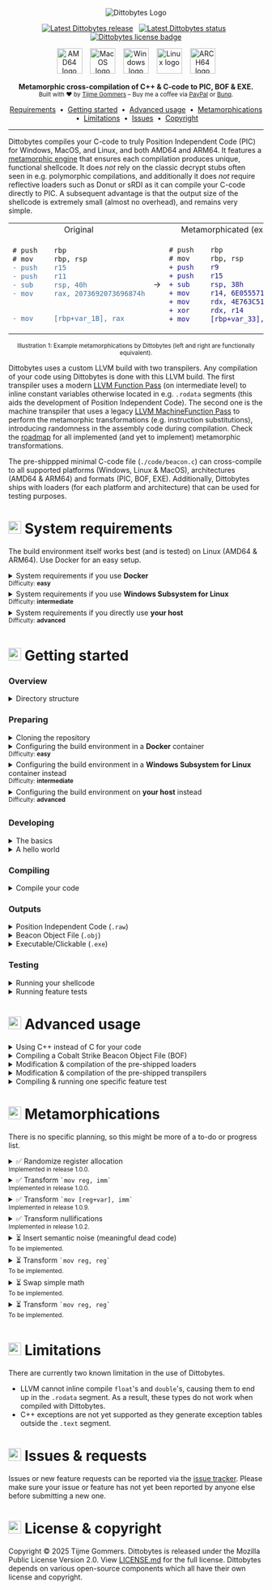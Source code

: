 <p align="center">
    <img src="https://gist.githubusercontent.com/tijme/c77f321c8dacd6d8ce8e0f9e2ab8c719/raw/029692c26cb1dd1c05f1c4544a96d333544b9f3a/dittobytes.svg" alt="Dittobytes Logo" />
</p>
<p align="center">
    <a href="https://github.com/tijme/dittobytes/releases"><img src="https://img.shields.io/github/v/release/tijme/dittobytes?style=for-the-badge&labelColor=850447&color=ba0745" alt="Latest Dittobytes release" /></a>
    &nbsp;
    <a href="https://github.com/tijme/dittobytes/actions"><img src="https://img.shields.io/github/actions/workflow/status/tijme/dittobytes/validation.yml?style=for-the-badge&labelColor=850447&color=ba0745" alt="Latest Dittobytes status" /></a>
    &nbsp;
    <a href="https://github.com/tijme/dittobytes/blob/master/LICENSE.md"><img src="https://img.shields.io/badge/License-MPL%20V2.0-ba0745?style=for-the-badge&labelColor=850447" alt="Dittobytes license badge" /></a>
</p>
<p align="center">
    <img src="https://gist.githubusercontent.com/tijme/ac043c7360ebcb89ac3be393a152dde0/raw/2f4bfb6f639419b49c9a2e3bfa440fdfd7576949/arch_amd64.svg" alt="AMD64 logo" width="50" height="50" />
    &nbsp;&nbsp;
    <img src="https://gist.githubusercontent.com/tijme/7262f114a2e018e323fd97837525f87d/raw/5e58faa4765f054e86e7c774be06bacb6e630b7b/os_macos.svg" alt="MacOS logo" width="50" height="50" />
    &nbsp;&nbsp;
    <img src="https://gist.githubusercontent.com/tijme/7262f114a2e018e323fd97837525f87d/raw/5e58faa4765f054e86e7c774be06bacb6e630b7b/os_windows.svg" alt="Windows logo" width="50" height="50" />
    &nbsp;&nbsp;
    <img src="https://gist.githubusercontent.com/tijme/7262f114a2e018e323fd97837525f87d/raw/5e58faa4765f054e86e7c774be06bacb6e630b7b/os_linux.svg" alt="Linux logo" width="50" height="50" />
    &nbsp;&nbsp;
    <img src="https://gist.githubusercontent.com/tijme/a5e815ace37e12dc8e36060cc31cee4d/raw/2f6fba67d2d597294de5ccaec48d1325f0c76354/arch_arm64.svg" alt="ARCH64 logo" width="50" height="50" />
</p>
<p align="center">
    <b>Metamorphic cross-compilation of C++ & C-code to PIC, BOF & EXE.</b>
    <br/>
    <sup>Built with ♥ by <a href="https://www.linkedin.com/in/tijme/">Tijme Gommers</a> – Buy me a coffee via <a href="https://dittobytes.com/sponsor-via-paypal">PayPal</a> or <a href="https://dittobytes.com/sponsor-via-bunq">Bunq</a>.</sup>
    <br/>
</p>
<p align="center">
    <a href="#-system-requirements">Requirements</a>
    &nbsp;•&nbsp;
    <a href="#-getting-started">Getting started</a>
    &nbsp;•&nbsp;
    <a href="#-advanced-usage">Advanced usage</a>
    &nbsp;•&nbsp;
    <a href="#-metamorphications">Metamorphications</a>
    &nbsp;•&nbsp;
    <a href="#-limitations">Limitations</a>
    &nbsp;•&nbsp;
    <a href="#-issues--requests">Issues</a>
    &nbsp;•&nbsp;
    <a href="#-license--copyright">Copyright</a>
</p>
<hr>

Dittobytes compiles your C-code to truly Position Independent Code (PIC) for Windows, MacOS, and Linux, and both AMD64 and ARM64. It features a [metamorphic engine](https://en.wikipedia.org/wiki/Metamorphic_code) that ensures each compilation produces unique, functional shellcode. It does *not* rely on the classic decrypt stubs often seen in e.g. polymorphic compilations, and additionally it does *not* require reflective loaders such as Donut or sRDI as it can compile your C-code directly to PIC. A subsequent advantage is that the output size of the shellcode is extremely small (almost no overhead), and remains very simple.

<table align=center>
    <tr>
        <td align=center>Original</td>
        <td align=center></td>
        <td align=center>Metamorphicated (example)</td>
    </tr>
    <tr>
        <td>

```diff
# push    rbp
# mov     rbp, rsp
- push    r15
- push    r11
- sub     rsp, 40h
- mov     rax, 2073692073696874h


- mov     [rbp+var_1B], rax
```

</td>
<td align=center>→</td>
<td>
        
```diff
# push    rbp
# mov     rbp, rsp
+ push    r9
+ push    r15
+ sub     rsp, 38h
+ mov     r14, 6E055571BF8F0D8Eh
+ mov     rdx, 4E763C51CCE665FAh
+ xor     rdx, r14
+ mov     [rbp+var_33], rdx
```

</td>
</tr>
</table>
<p align=center><sup>Illustration 1: Example metamorphications by Dittobytes (left and right are functionally equivalent).</sup></p>

<p>
    Dittobytes uses a custom LLVM build with two transpilers. Any compilation of your code using Dittobytes is done with this LLVM build. The first transpiler uses a modern <a href="https://llvm.org/docs/WritingAnLLVMNewPMPass.html">LLVM Function Pass</a> (on intermediate level) to inline constant variables otherwise located in e.g. <code>.rodata</code> segments (this aids the development of Position Independent Code). The second one is the machine transpiler that uses a legacy <a href="https://llvm.org/docs/WritingAnLLVMPass.html#the-machinefunctionpass-class">LLVM MachineFunction Pass</a> to perform the metamorphic transformations (e.g. instruction substitutions), introducing randomness in the assembly code during compilation. Check the <a href="#-metamorphications">roadmap</a> for all implemented (and yet to implement) metamorphic transformations.
</p>

The pre-shippped minimal C-code file (`./code/beacon.c`) can cross-compile to all supported platforms (Windows, Linux & MacOS), architectures (AMD64 & ARM64) and formats (PIC, BOF, EXE). Additionally, Dittobytes ships with loaders (for each platform and architecture) that can be used for testing purposes.

<h1><img src="https://gist.githubusercontent.com/tijme/c77f321c8dacd6d8ce8e0f9e2ab8c719/raw/b74e2cd4679ddc3dc6e14c0651d1489cddfd1ea8/logo-heading.svg" width=25 height=25 /> System requirements</h1>

<p>The build environment itself works best (and is tested) on Linux (AMD64 & ARM64). Use Docker for an easy setup.</p>

<details>
    <summary>System requirements if you use <b>Docker</b><br><sup>Difficulty: <strong>easy</strong></summary>
    <hr>
    <p>
        A custom version of <a href="https://github.com/tijme/forked-dittobytes-llvm-project/tree/release/18.x">LLVM</a> needs to be built from source, which requires quite some memory and disk space to be allocated by Docker. The build takes around 2.5 hours. I got it to work with the following Docker resource configuration.
        <blockquote>⚠️ If Docker cannot allocate enough resources, the build might fail with an error like <code>ResourceExhausted: cannot allocate memory</code>.</blockquote>
        <ul>
            <li>Set CPU limit to: <code>8</code>.</li>
            <li>Set memory limit to: <code>10 GB</code>.</li>
            <li>Set swap to: <code>2 GB</code>.</li>
            <li>Set disk usage limit: <code>1 TB</code> (though this can likely be much lower).</li>
        </ul>
    </p>
    <hr>
</details>

<details>
    <summary>System requirements if you use <b>Windows Subsystem for Linux</b><br><sup>Difficulty: <strong>intermediate</strong></summary>
    <hr>
    <p>
        A custom version of <a href="https://github.com/tijme/forked-dittobytes-llvm-project/tree/release/18.x">LLVM</a> needs to be built from source. Quite some memory and disk space is required. The build takes around 2.5 hours. I got it to work with the following resources.
        <ul>
            <li>CPU cores: <code>8</code>.</li>
            <li>Memory: <code>10 GB</code>.</li>
            <li>Disk space: <code>1 TB</code> (though this can likely be much lower).</li>
        </ul>
    </p>
    <hr>
</details>

<details>
    <summary>System requirements if you directly use <b>your host</b><br><sup>Difficulty: <strong>advanced</strong></summary>
    <hr>
    <p>
        A custom version of <a href="https://github.com/tijme/forked-dittobytes-llvm-project/tree/release/18.x">LLVM</a> needs to be built from source. Quite some memory and disk space is required. The build takes around 2.5 hours. I got it to work with the following resources.
        <ul>
            <li>CPU cores: <code>8</code>.</li>
            <li>Memory: <code>10 GB</code>.</li>
            <li>Disk space: <code>1 TB</code> (though this can likely be much lower).</li>
        </ul>
    </p>
    <hr>
</details>

<h1><img src="https://gist.githubusercontent.com/tijme/c77f321c8dacd6d8ce8e0f9e2ab8c719/raw/b74e2cd4679ddc3dc6e14c0651d1489cddfd1ea8/logo-heading.svg" width=25 height=25 /> Getting started</h1>

### Overview

<details>
    <summary>Directory structure</summary>
    <hr>

    dittobytes/
    ├── code/                               # Your C-code that will compile to shellcode.
    │   ├── beacon.c                        # Example file that you can compile using Dittobytes.
    ├── build/                              # Build dir containing loaders and your shellcodes.
    │   ├── beacon-[platform]-[arch].raw    # Your C-code compiled to raw shellcode (.text segment only).
    │   ├── beacon-[platform]-[arch].obj    # Your C-code compiled to BOF/COFF format.
    │   ├── beacon-[platform]-[arch].exe    # Your C-code compiled to executable format.
    │   ├── loader-[platform]-[arch]        # Pre-built raw shellcode loaders for testing purposes.
    │   └── ...
    └── ditto/                              # Internal files supporting the Dittobytes project.
        ├── loaders/                        # Simple shellcode loaders for testing purposes (pre-built).
        │   └── [platform]/
        │       ├── src/
        │       │   └── main.c
        │       └── lib/
        │           └── ...
        ├── scripts/                        # Helper scripts used by the makefile(s).
        │   ├── extract-text-segment.py
        │   └── ...
        ├── tests/                          # C-code files used for feature testing.
        │   ├── [feature-test].c
        │   └── ...
        └── transpilers/                    # The LLVM plugins that act as metamorphic engine.
            ├── intermediate/
            │   └── src/
            │       ├── IntermediateTranspiler.cpp
            │       └── ...
            └── machine/
                └── src/
                    ├── MachineTranspiler.cpp
                    └── ...

<hr>
</details>

### Preparing

<details>
    <summary>Cloning the repository</summary>
    <hr>
    <ul>
        <li>Clone this repository using Git:<br><pre><code>git clone https://github.com/tijme/dittobytes.git</code></pre></li>
        <li>Manually <a href="https://github.com/tijme/dittobytes/blob/master/.github/laughing.gif">review</a> the code so you know what you're compiling and running.</li>
        <li>Finally, move into the project directory and start developing:<br><pre><code>cd ./dittobytes/</code></pre></li>
    </ul>
    <hr>
</details>

<details>
    <summary>Configuring the build environment in a <b>Docker</b> container<br><sup>Difficulty: <strong>easy</strong></summary>
    <hr>
    <p>
        The easiest way to use Dittobytes is via Docker. For this, you need to build a Docker image using the provided <code>Dockerfile</code>.
        <br>
        <ul>
            <li>Build the Docker image:<br><pre><code>docker buildx build -t dittobytes .</code></pre></li>
            <li>Building the image will take around 2.5 hours as LLVM needs to be built from source.</li>
        </ul>
    </p>
    <hr>
</details>

<details>
    <summary>Configuring the build environment in a <b>Windows Subsystem for Linux</b> container instead<br><sup>Difficulty: <strong>intermediate</strong></summary>
    <hr>
    <p>
        If you are on Windows, a more performant option to build the build tools is to use Windows Subsystem for Linux (WSL). However, in contrast to Docker, the installation of the build tools is a manual process.
        <br>
        <ul>
            <li>First of all, run a WSL Debian container:<br><pre><code>wsl -d Debian</code></pre></li>
        </ul>
        <p>
            Custom versions of Clang and LLVM are eventually used to cross-compile your code, the loaders and the transpilers. Performing this compilation in WSL requires you to configure your WSL the same way as the Docker container is configured. Take a look at the <a href="https://github.com/tijme/dittobytes/blob/master/Dockerfile">Dockerfile</a> or <a href="https://github.com/tijme/dittobytes/blob/master/.github/workflows/validation.yml">GitHub Workflow</a> for reference. Follow the exact same steps as in one of those files. For now, there is no further documentation on setting up the environment in WSL.
        </p>
    </p>
    <hr>
</details>

<details>
    <summary>Configuring the build environment on <b>your host</b> instead<br><sup>Difficulty: <strong>advanced</strong></summary>
    <hr>
    <p>
        Custom versions of Clang and LLVM are used to cross-compile your code, the loaders and the transpilers. If you want to perform this compilation on your host machine, configure your host the same way as the Docker container is configured. Take a look at the <a href="https://github.com/tijme/dittobytes/blob/master/Dockerfile">Dockerfile</a> or <a href="https://github.com/tijme/dittobytes/blob/master/.github/workflows/validation.yml">GitHub Workflow</a> for reference. Follow the exact same steps as in one of those files. And please make sure you're on a Linux host. For now, there is no further documentation on setting up the environment on your host machine. 
    </p>
    <hr>
</details>

### Developing

<details>
    <summary>The basics</summary>
    <hr>
    <p>
        You can modify <code>./code/beacon.c</code> however you like. Just keep the following in mind:
        <br>
        <ul>
            <li>The first function in your code must be named <code>EntryFunction</code>.</li>
            <li><code>EntryFunction</code> must literally (in order) be the first function in your code.</li>
            <li>You cannot use global variables (PIC limitation).</li>
            <li>You cannot use any data from other segments (PIC limitation).</li>
            <li>You must resolve any API function you want to use by yourself (PIC limitation).</li>
        </ul>
    </p>
    <p>
        The following example may give you some guidance. It simulates global variables by using a context struct that you would need to pass to any function you call. It initializes a string by using a <code>char[]</code> array. It calls another function by defining its definition first (as the other function needs to be defined before you can call it, but it cannot be the first function in your code).
    </p>
    <p>
        <a href="https://github.com/tijme/dittobytes/blob/master/code/examples/example-basics/example-basics.c">Example 'The Basics' (<code>example-basics.c</code>)</a>
    </p>
    <hr>
</details>

<details>
    <summary>A hello world</summary>
    <hr>
    <p>
        A hello world requires printing to the console, thus requiring an OS API call to e.g. <code>puts</code>. This is OS specific. For example, for Windows it would require loading <code>KERNEL32.dll</code>, ultimately resolving <code>LoadLibraryA</code> and <code>GetProcAddress</code>. With these two functions resolved, you can then load any function address, such as the address of <code>puts</code>.
    </p>
    <p>
        An example would become quite large, thus for now I'd like to forward you to example file below. It is a Position Independent Code (PIC) for Windows AMD64 & ARM64 which pops a calculator as example.
    </p>
    <p>
        <a href="https://github.com/tijme/dittobytes/blob/master/code/examples/example-calc/example-calc.c">Example 'Popping Calc' (<code>example-calc.c</code>)</a>
    </p>
    <hr>
</details>

### Compiling

<details>
    <summary>Compile your code</summary>
    <hr>
    <ul>
        <li>If using Docker, run the Dittobytes container (or use an equivalent command for your build environment):<br><code>docker run --rm -v ".:/tmp/workdir" -it dittobytes</code></li>
        <li>Compile your code (for all platforms, architectures & formats):<br><code>make</code></li>
        <li>You can also create specific builds: <code>make beacon-[platform]-[arch]-[format]</code>.
            <ul>
                <li>Options:
                    <ul>
                        <li>Platforms: <code>win</code>,<code>lin</code>,<code>mac</code>.</li>
                        <li>Architectures: <code>amd64</code>,<code>arm64</code>.</li>
                        <li>Formats: <code>exe</code>,<code>raw</code>,<code>bof</code>.</li>
                    </ul>
                </li>
                <li>Examples:
                    <ul>
                        <li><code>make beacon-win-amd64-bof</code> (compile your code to Windows AMD64 BOF/COFF).</li>
                        <li><code>make beacon-mac-arm64-raw</code> (compile your code to MacOS ARM64 raw shellcode).</li>
                        <li><code>make beacon-lin-all-raw</code> (compile your shellcode to raw shellcode for Linux and any architecture).</li>
                        <li><code>make beacon-all-all-raw</code> (compile your shellcode to raw shellcode for any platform and architecture).</li>
                        <li><code>make beacon-all-all-all</code> (compile your shellcode to any format any platform and any architecture).</li>
                    </ul>
                </li>
            </ul>
        </li>
    </ul>
    <hr>
</details>

### Outputs

<details>
    <summary>Position Independent Code (<code>.raw</code>)</summary>
    <hr>
    <p>Dittobytes was originally designed to output Truly Position Independent Code (PIC). Simply put, PIC consists of the executable assembly instructions from the <code>.text</code> segment of an executable binary, without any reference to other segments or absolute memory addresses.</p>
    <p>Dittobytes generates <code>.raw</code> files for Windows, Linux and MacOS (and both AMD64 and ARM64).</p>
    <hr>
</details>

<details>
    <summary>Beacon Object File (<code>.obj</code>)</summary>
    <hr>
    <p>In the process of creating Position Independent Code, Dittobytes creates an <code>.obj</code> file (COFF/ELF format). This file is later used to extract the <code>.text</code> segment (<code>.raw</code>) from, or create the executable format (<code>.exe</code>) with. However, the <code>.obj</code> file itself can be used as Cobalt Strike (or any other C&C framework) Beacon Object File (BOF) as well.</p>
    <p>Dittobytes generates <code>.obj</code> files for Windows, Linux and MacOS (and both AMD64 and ARM64).</p>
    <hr>
</details>

<details>
    <summary>Executable/Clickable (<code>.exe</code>)</summary>
    <hr>
    <p>Dittobytes uses the generated Position Independent Code (PIC) in the <code>.obj</code> file to eventually generate an executable/clickable file format (<code>.exe</code>). This means that all executables generated by Dittobytes solely contain Position Independent Code (PIC). For example, constants are inlined instead of stored in the <code>.rodata</code> segment.</p>
    <p>Dittobytes generates <code>.exe</code> files for Windows, Linux and MacOS (and both AMD64 and ARM64).</p>
    <hr>
</details>

### Testing

<details>
    <summary>Running your shellcode</summary>
    <hr>
    <ul>
        <li>
            Run and test your shellcode using the pre-shipped shellcode loader:
            <br>
            <code>./build/loader-[os]-[arch].[ext] ./build/beacon-[os]-[arch].raw</code>
        </li>
    </ul>
    <hr>
</details>

<details>
    <summary>Running feature tests</summary>
    <hr>
    <p>
        Dittobytes comes pre-shipped with feature tests. A feature test is similar to a unit test, but tests from a large feature perspective, instead of a specific code unit perspective. Currently, you can only run feature tests for shellcodes that are compiled for the platform you are running the tests on. For example, in the Docker container only the Linux shellcode would be tested & verified.
        <br>
        <ul>
            <li>If using Docker, run a Dittobytes container:<br><code>docker run --rm -v ".:/tmp/workdir" -it dittobytes</code></li>
            <li>Build the tests:<br><code>make test-suite-build</code></li>
            <li>Run the tests:<br><code>make test-suite-test</code></li>
        </ul>
    </p>
    <hr>
</details>

<h1><img src="https://gist.githubusercontent.com/tijme/c77f321c8dacd6d8ce8e0f9e2ab8c719/raw/b74e2cd4679ddc3dc6e14c0651d1489cddfd1ea8/logo-heading.svg" width=25 height=25 /> Advanced usage</h1>

<details>
    <summary>Using C++ instead of C for your code</summary>
    <hr>
    <p>
        You can easily utilize functionality of C++ by renaming your code file from <code>./code/beacon.c</code> to <code>./code/beacon.cpp</code>. Just make sure to prepend the <code>EntryFunction</code> in the file with <code>extern "C"</code>. Also ensure that the <code>SOURCE_PATH</code> option in the <code>makefile</code> points to the new filename. Do note that you <b>cannot</b> use functionality from external libraries such as <code>libstdc++</code> or <code>libc++</code>. This means you <b>cannot</b> make use of e.g. <code>std::string</code> ⚠️.
    </p>
    <p>
        <a href="https://github.com/tijme/dittobytes/blob/master/code/examples/example-cpp/example-cpp.cpp">Example 'C++ instead of C-code' (<code>example-cpp.c</code>)</a>
    </p>
    <p>Compiling C++ code in Dittobytes works exactly the same as compiling regular C-code.</p>
    <ul>
        <li>If using Docker, run a Dittobytes container:<br><code>docker run --rm -v ".:/tmp/workdir" -it dittobytes</code></li>
        <li>Then compile your code:<br><code>make</code></li>
    </ul>
    <hr>
</details>

<details>
    <summary>Compiling a Cobalt Strike Beacon Object File (BOF)</summary>
    <hr>
    <p>
        To compile a Beacon Object File (BOF) for Cobalt Strike or any other Command & Control framework, copy <code>./code/examples/example-bof/example-bof.c</code> to <code>./code/beacon.c</code>. Then adjust the source code to your needs.
    </p>
    <p>
        <a href="https://github.com/tijme/dittobytes/blob/master/code/examples/example-bof/example-bof.c">Example 'Beacon Object File' (<code>example-bof.c</code>)</a>
    </p>
    <p>Remember to solely compile to the <code>BOF/COFF</code> format using the <code>make</code> command (see below example) ⚠️.</p>
    <ul>
        <li>If using Docker, run a Dittobytes container:<br><code>docker run --rm -v ".:/tmp/workdir" -it dittobytes</code></li>
        <li>Then compile your code:<br><code>make beacon-win-amd64-bof</code></li>
    </ul>
    <hr>
</details>

<details>
    <summary>Modification & compilation of the pre-shipped loaders</summary>
    <hr>
    <p>
        You can modify the pre-shipped loaders by editing the code in <code>./ditto/loaders/[platform]/src/main.c</code>, after which you can compile them using the following commands in the root of the Dittobytes project:
        <br>
        <ul>
            <li>If using Docker, run a Dittobytes container:<br><code>docker run --rm -v ".:/tmp/workdir" -it dittobytes</code></li>
            <li>Compile the loaders:<br><code>make ditto-loaders</code></li>
        </ul>
    </p>
    <hr>
</details>

<details>
    <summary>Modification & compilation of the pre-shipped transpilers</summary>
    <hr>
    <p>
        You can modify the pre-shipped transpiler(s) by editing the code in <code>./ditto/transpilers/[type]/src/[type].cpp</code>, after which you can compile them using the following commands in the root of the Dittobytes project:
        <br>
        <ul>
            <li>If using Docker, run a Dittobytes container:<br><code>docker run --rm -v ".:/tmp/workdir" -it dittobytes</code></li>
            <li>Compile the transpilers:<br><code>make ditto-transpilers</code></li>
        </ul>
        Dittobytes ships with two transpilers. The first one is the intermediate transpiler that uses a modern <a href="https://llvm.org/docs/WritingAnLLVMNewPMPass.html">LLVM Function Pass</a> to inline constant variables otherwise located in <code>.rodata</code> segments. The second one is the machine transpiler that uses a legacy <a href="https://llvm.org/docs/WritingAnLLVMPass.html#the-machinefunctionpass-class">LLVM MachineFunction Pass</a> to perform the metamorphism.
    </p>
    <hr>
</details>

<details>
    <summary>Compiling & running one specific feature test</summary>
    <hr>
    <p>
        The test-suite commands in the makefile usually compile and test all feature tests (cross-os and cross-architecture). If you want to test just one specific feature test, or if you want to to test build artifacts for a specific os or architecture, use the commands below. You can adjust the <code>TEST_*</code> arguments to your needs.
        <br>
        <ul>
            <li>If using Docker, run a Dittobytes container:<br><code>docker run --rm -v ".:/tmp/workdir" -it dittobytes</code></li>
            <li>Build the test(s):<br><code>make TEST_OS=win TEST_ARCH=arm64 TEST_SOURCE_PATH=./ditto/tests/all/all/3_metamorphication_010_transform_nullifications.c TEST_METAMORPHICATION=transform_nullifications test-suite-build</code></li>
            <li>Run the test(s):<br><code>make TEST_OS=win TEST_ARCH=arm64 TEST_SOURCE_PATH=./ditto/tests/all/all/3_metamorphication_010_transform_nullifications.c TEST_METAMORPHICATION=transform_nullifications test-suite-test</code></li>
        </ul>
        The above example would build the feature test <code>3_metamorphication_010_transform_nullifications.c</code> for Windows ARM64. This may result in many build artifacts (<code>[amount of feature tests] × [amount of os's] × [amount of arch's] × [amount of metamorphications]</code>), in this case 1 (<code>1 × 1 × 1 × 1</code>). The second command verifies the build artifacts based on the <code>@verify</code> statements in the feature test source code file(s).
    </p>
    <hr>
</details>

<h1><img src="https://gist.githubusercontent.com/tijme/c77f321c8dacd6d8ce8e0f9e2ab8c719/raw/b74e2cd4679ddc3dc6e14c0651d1489cddfd1ea8/logo-heading.svg" width=25 height=25 /> Metamorphications</h1>

There is no specific planning, so this might be more of a to-do or progress list.

<details>
    <summary>
        ✅ Randomize register allocation<br>
        <sup>Implemented in release 1.0.0.</sup>
    </summary>
    <p>Randomizes the allocation order of CPU registers, causing different registers to be used each compile.</p>
    <table>
        <tr>
            <td align=center>Original</td>
            <td></td>
            <td align=center>Metamorphicated (sample 1)</td>
            <td align=center>Metamorphicated (sample 2)</td>
        </tr>
        <tr>
            <td>

```diff
- mov     rcx, 3Eh
- mov     rdx, 4Fh
- lea     r8, [rbp+var]
```

</td>
<td align=center>→</td>
<td>

```diff
+ mov     r11, 3Eh
+ mov     r10, 4Fh
+ lea     r9, [rbp+var]
```

</td>
<td>

```diff
+ mov     r11, 3Eh
+ mov     r10, 4Fh
+ lea     r9, [rbp+var]
```

</td>
        </tr>
    </table>
    <hr>
</details>

<details>
    <summary>
        ✅ Transform <code>`mov reg, imm`</code><br>
        <sup>Implemented in release 1.0.0.</sup>
    </summary>
    <p>Substitutes instructions that move an immediate value to a register in various ways each compile.</p>
    <table>
        <tr>
            <td align=center>Original</td>
            <td></td>
            <td align=center>Metamorphicated (sample 1)</td>
            <td align=center>Metamorphicated (sample 2)</td>
        </tr>
        <tr>
            <td>

```diff
- mov     rcx, BAh
```

</td>
<td align=center>→</td>
<td>

```diff
+ mov     rax, EFh
+ mov     rcx, 55h
+ xor     rcx, rax
```

</td>
<td>

```diff
+ mov     rax, 3Bh
+ mov     rcx, 7Fh
+ add     rcx, rax
```

</td>
        </tr>
    </table>
    <hr>
</details>

<details>
    <summary>
        ✅ Transform <code>`mov [reg+var], imm`</code><br>
        <sup>Implemented in release 1.0.9.</sup>
    </summary>
    <p>Substitutes instructions that move an immediate value to the stack in various ways each compile.</p>
    <table>
        <tr>
            <td align=center>Original</td>
            <td></td>
            <td align=center>Metamorphicated (sample 1)</td>
            <td align=center>Metamorphicated (sample 2)</td>
        </tr>
        <tr>
            <td>

```diff
- mov     [rcx+var_8], 83h
```

</td>
<td align=center>→</td>
<td>

```diff
+ mov     rax, D9h
+ mov     [rcx+var_8], AAh
+ add     [rcx+var_8], rax
```

</td>
<td>

```diff
+ mov     rax, 11h
+ mov     [rcx+var_8], 92h
+ xor     [rcx+var_8], rax
```

</td>
        </tr>
    </table>
    <hr>
</details>

<details>
    <summary>
        ✅ Transform nullifications<br>
        <sup>Implemented in release 1.0.2.</sup>
    </summary>
    <p>Substitutes various instructions that nullify a register each compile.</p>
    <table>
        <tr>
            <td align=center>Original</td>
            <td></td>
            <td align=center>Metamorphicated (sample 1)</td>
            <td align=center>Metamorphicated (sample 2)</td>
        </tr>
        <tr>
            <td>

```diff
- xor     r12, r12
```

</td>
<td align=center>→</td>
<td>

```diff
+ mov     r12, 0
```

</td>
<td>

```diff
! Yet to be implemented
+ sub     r12, r12
```

</td>
        </tr>
    </table>
    <hr>
</details>

<details>
    <summary>
        ⏳ Insert semantic noise (meaningful dead code)<br>
        <sup>To be implemented.</sup>
    </summary>
    <p>Insertion of opaque instructions or basic blocks (from trusted software) that do not affect code functionality.</p>
    <table>
        <tr>
            <td align=center>Original</td>
            <td></td>
            <td align=center>Metamorphicated (sample 1)</td>
            <td align=center>Metamorphicated (sample 2)</td>
        </tr>
        <tr>
            <td>

```diff
- mov     rax, 1
```

</td>
<td align=center>→</td>
<td>

```diff
+ mov     rax, 1
+ mov     rbx, [false_flag]
+ cmp     rbx, 1
+ -- more instructions --
+ je      skip_next_instr
+ -- more instructions --
+ mov     rax, 42
```

</td>
<td>

```diff
+ mov     rax, 1
+ -- more instructions --
+ mov     rbx, [false_flag]
+ -- more instructions --
+ cmp     rbx, 0
+ je      skip_next_instr
+ mov     rax, 1
+ -- more instructions --
```

</td>
        </tr>
    </table>
    <hr>
</details>

<details>
    <summary>
         ⏳ Transform <code>`mov reg, reg`</code><br>
        <sup>To be implemented.</sup>
    </summary>
    <p>Substitutes instructions that move a register value to another register in various ways each compile.</p>
    <table>
        <tr>
            <td align=center>Original</td>
            <td></td>
            <td align=center>Metamorphicated (sample 1)</td>
            <td align=center>Metamorphicated (sample 2)</td>
        </tr>
        <tr>
            <td>

```diff
- mov     rax, r8
```

</td>
<td align=center>→</td>
<td>

```diff
+ push    r8
+ pop     rax
```

</td>
<td>

```diff
+ xor rax, rax
+ add rax, r8
```

</td>
        </tr>
    </table>
    <hr>
</details>

<details>
    <summary>
         ⏳ Swap simple math<br>
        <sup>To be implemented.</sup>
    </summary>
    <p>Transform mathematical instructions with equivalents each compile.</p>
    <table>
        <tr>
            <td align=center>Original</td>
            <td></td>
            <td align=center>Metamorphicated (sample 1)</td>
            <td align=center>Metamorphicated (sample 2)</td>
        </tr>
        <tr>
            <td>

```diff
- sub reg, imm
```

</td>
<td align=center>→</td>
<td>

```diff
+ add reg, -imm
```

</td>
<td>

```diff
+ lea reg, [reg - imm]
```

</td>
        </tr>
    </table>
    <hr>
</details>

<details>
    <summary>
         ⏳ Transform <code>`mov reg, reg`</code><br>
        <sup>To be implemented.</sup>
    </summary>
    <p>Substitutes instructions that move a register value to another register in various ways each compile.</p>
    <table>
        <tr>
            <td align=center>Original</td>
            <td></td>
            <td align=center>Metamorphicated (sample 1)</td>
            <td align=center>Metamorphicated (sample 2)</td>
        </tr>
        <tr>
            <td>

```diff
- mov     rax, r8
```

</td>
<td align=center>→</td>
<td>

```diff
+ push    r8
+ pop     rax
```

</td>
<td>

```diff
+ xor rax, rax
+ add rax, r8
```

</td>
        </tr>
    </table>
    <hr>
</details>

<h1><img src="https://gist.githubusercontent.com/tijme/c77f321c8dacd6d8ce8e0f9e2ab8c719/raw/b74e2cd4679ddc3dc6e14c0651d1489cddfd1ea8/logo-heading.svg" width=25 height=25 /> Limitations</h1>

There are currently two known limitation in the use of Dittobytes.

* LLVM cannot inline compile `float`'s and `double`'s, causing them to end up in the `.rodata` segment. As a result, these types do not work when compiled with Dittobytes.
* C++ exceptions are not yet supported as they generate exception tables outside the `.text` segment.

<h1><img src="https://gist.githubusercontent.com/tijme/c77f321c8dacd6d8ce8e0f9e2ab8c719/raw/b74e2cd4679ddc3dc6e14c0651d1489cddfd1ea8/logo-heading.svg" width=25 height=25 /> Issues & requests</h1>

Issues or new feature requests can be reported via the [issue tracker](https://github.com/tijme/dittobytes/issues). Please make sure your issue or feature has not yet been reported by anyone else before submitting a new one.

<h1><img src="https://gist.githubusercontent.com/tijme/c77f321c8dacd6d8ce8e0f9e2ab8c719/raw/b74e2cd4679ddc3dc6e14c0651d1489cddfd1ea8/logo-heading.svg" width=25 height=25 /> License & copyright</h1>

Copyright &copy; 2025 Tijme Gommers. Dittobytes is released under the Mozilla Public License Version 2.0. View [LICENSE.md](https://github.com/tijme/dittobytes/blob/master/LICENSE.md) for the full license. Dittobytes depends on various open-source components which all have their own license and copyright.
